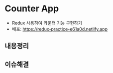 # Counter App

- Redux 사용하여 카운터 기능 구현하기
- 배포: https://redux-practice-e61a0d.netlify.app

## 내용정리

## 이슈해결

